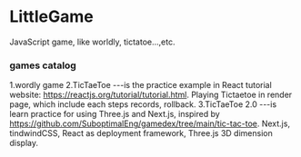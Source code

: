# LittleGame
JavaScript game, like worldly, tictatoe...,etc.
### games catalog
1.wordly game
2.TicTaeToe
  ---is the practice example in React tutorial website: https://reactjs.org/tutorial/tutorial.html. Playing Tictaetoe in render page, which include each steps records, rollback.
3.TicTaeToe 2.0
  ---is learn practice for using Three.js and Next.js, inspired by https://github.com/SuboptimalEng/gamedex/tree/main/tic-tac-toe. Next.js,  tindwindCSS, React as deployment framework, Three.js 3D dimension display. 
